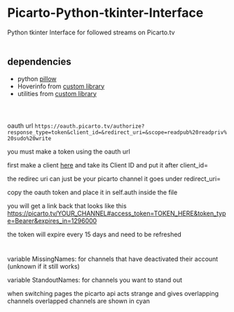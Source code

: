 # Picarto-Python-tkinter-Interface
Python tkinter Interface for followed streams on Picarto.tv
<br><br>
## dependencies
- python [pillow](https://pypi.org/project/Pillow/)
- Hoverinfo from [custom library](https://github.com/KATC14/python-custom-library)
- utilities from [custom library](https://github.com/KATC14/python-custom-library)<br><br>

#
oauth url `https://oauth.picarto.tv/authorize?response_type=token&client_id=&redirect_uri=&scope=readpub%20readpriv%20sudo%20write`

you must make a token using the oauth url

first make a client [here](https://oauth.picarto.tv/client) and take its Client ID and put it after client_id=

the redirec uri can just be your picarto channel it goes under redirect_uri=

copy the oauth token and place it in self.auth inside the file

you will get a link back that looks like this https://picarto.tv/YOUR_CHANNEL#access_token=TOKEN_HERE&token_type=Bearer&expires_in=1296000

the token will expire every 15 days and need to be refreshed

#
variable MissingNames: for channels that have deactivated their account (unknown if it still works)

variable StandoutNames: for channels you want to stand out

when switching pages the picarto api acts strange and gives overlapping channels overlapped channels are shown in cyan
